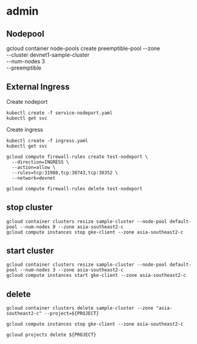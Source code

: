 
# admin



## Nodepool
gcloud container node-pools create preemptible-pool --zone \
    --cluster devnet1-sample-cluster \
    --num-nodes 3 \
    --preemptible

## External Ingress
Create nodeport
```
kubectl create -f service-nodeport.yaml
kubectl get svc
```

Create ingress
```
kubectl create -f ingress.yaml
kubectl get svc
```
```
gcloud compute firewall-rules create test-nodeport \
  --direction=INGRESS \
  --action=allow \
  --rules=tcp:31988,tcp:30743,tcp:30352 \
  --network=devnet

gcloud compute firewall-rules delete test-nodeport
```
## stop cluster
```
gcloud container clusters resize sample-cluster --node-pool default-pool --num-nodes 0 --zone asia-southeast2-c
gcloud compute instances stop gke-client --zone asia-southeast2-c
```
## start cluster
```
gcloud container clusters resize sample-cluster --node-pool default-pool --num-nodes 3 --zone asia-southeast2-c
gcloud compute instances start gke-client --zone asia-southeast2-c
```
## delete
```
gcloud container clusters delete sample-cluster --zone "asia-southeast2-c" --project=${PROJECT}
```
```
gcloud compute instances stop gke-client --zone asia-southeast2-c
```
```
gcloud projects delete ${PROJECT}
```
